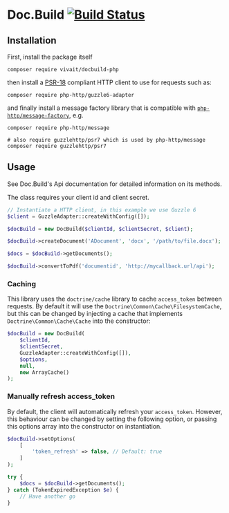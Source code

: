 # Doc.Build [![Build Status](https://travis-ci.org/vivait/docbuild-php.svg)](https://travis-ci.org/vivait/docbuild-php)

## Installation

First, install the package itself

```
composer require vivait/docbuild-php
```

then install a [PSR-18](https://www.php-fig.org/psr/psr-18/) compliant HTTP client to use for requests such as:

```
composer require php-http/guzzle6-adapter
```

and finally install a message factory library that is compatible with [`php-http/message-factory`](https://packagist.org/packages/php-http/message-factory), e.g.

```
composer require php-http/message

# also require guzzlehttp/psr7 which is used by php-http/message
composer require guzzlehttp/psr7
``` 

## Usage

See Doc.Build's Api documentation for detailed information on its methods.

The class requires your client id and client secret.

```php
// Instantiate a HTTP client, in this example we use Guzzle 6
$client = GuzzleAdapter::createWithConfig([]);

$docBuild = new DocBuild($clientId, $clientSecret, $client);

$docBuild->createDocument('ADocument', 'docx', '/path/to/file.docx');

$docs = $docBuild->getDocuments();

$docBuild->convertToPdf('documentid', 'http://mycallback.url/api');

```

### Caching
This library uses the `doctrine/cache` library to cache `access_token` between
requests. By default it will use the `Doctrine\Common\Cache\FilesystemCache`,
but this can be changed by injecting a cache that implements
`Doctrine\Common\Cache\Cache` into the constructor:

```php
$docBuild = new DocBuild(
    $clientId, 
    $clientSecret, 
    GuzzleAdapter::createWithConfig([]), 
    $options, 
    null, 
    new ArrayCache()
);
```

### Manually refresh access_token
By default, the client will automatically refresh your `access_token`. However,
this behaviour can be changed by setting the following option, or passing this
options array into the constructor on instantiation.

```php
$docBuild->setOptions(
    [
        'token_refresh' => false, // Default: true
    ]
);

try {
	$docs = $docBuild->getDocuments();
} catch (TokenExpiredException $e) {
	// Have another go
}
```
